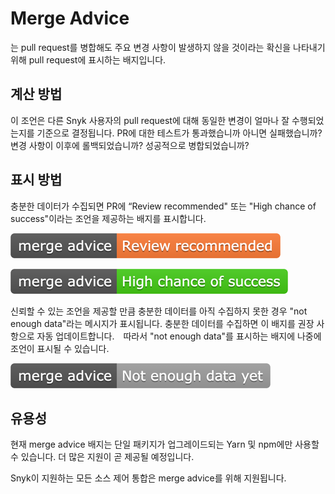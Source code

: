# Merge Advice

는 pull request를 병합해도 주요 변경 사항이 발생하지 않을 것이라는 확신을 나타내기 위해 pull request에 표시하는 배지입니다.

## 계산 방법

이 조언은 다른 Snyk 사용자의 pull request에 대해 동일한 변경이 얼마나 잘 수행되었는지를 기준으로 결정됩니다. PR에 대한 테스트가 통과했습니까 아니면 실패했습니까? 변경 사항이 이후에 롤백되었습니까? 성공적으로 병합되었습니까?

## 표시 방법

충분한 데이터가 수집되면 PR에 “Review recommended" 또는 "High chance of success"이라는 조언을 제공하는 배지를 표시합니다.

![](<../../../.gitbook/assets/image (10).png>)

![](<../../../.gitbook/assets/image (17).png>)

신뢰할 수 있는 조언을 제공할 만큼 충분한 데이터를 아직 수집하지 못한 경우 "not enough data"라는 메시지가 표시됩니다. 충분한 데이터를 수집하면 이 배지를 권장 사항으로 자동 업데이트합니다.　따라서 "not enough data"를 표시하는 배지에 나중에 조언이 표시될 수 있습니다.

![](<../../../.gitbook/assets/image (2) (2).png>)

## 유용성

현재 merge advice 배지는 단일 패키지가 업그레이드되는 Yarn 및 npm에만 사용할 수 있습니다. 더 많은 지원이 곧 제공될 예정입니다.

Snyk이 지원하는 모든 소스 제어 통합은 merge advice를 위해 지원됩니다.

